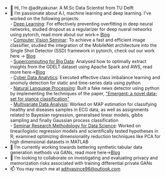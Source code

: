 - 👋 Hi, I’m @adityakunar. A M.Sc Data Scientist from TU Delft
- 👀 I’m passionate about A.I, machine learning and deep learning. I've worked on the following projects: </br>
      - [Deep Learning](https://github.com/adityakunar/DeepLearning): For effectively preventing overfitting in deep neural networks, studied dropout as a regularizer for deep nueral networks using pytorch, read more about our work-> [Blog](https://medium.com/tu-delft-eemcs-student-projects/a-reproduction-attempt-of-dropout-a-simple-way-to-prevent-neural-networks-from-overfitting-43f5c97bc314) </br>
      - [Computer Vision Seminar](https://github.com/adityakunar/pytorch-ssd): To achieve a fast and efficient image classifier, studied the integration of the MobileNet architecture into the Single Shot Detector (SSD) framework in pytorch, check out our work here -> [Blog](https://adityakunar.medium.com/object-detection-with-ssd-and-mobilenet-aeedc5917ad0) </br>
      - [Supercomputing for Big Data](https://github.com/adityakunar/SBD-tudelft): Analysed how to optimally extract insights from the GDELT dataset using Apache Spark and AWS, read more here->[Blog](https://adityakunar.medium.com/big-data-processing-using-apache-spark-1beed579aadd)  
      - [Cyber Data Analytics](https://github.com/adityakunar/Cyber-Data-Analytics): Executed effective class imbalance learning and anomoly detection for static and time-series data using python </br>
      - [Natural Language Processing](https://github.com/adityakunar/stance-detection): Built a fake news detector using python by implementing the techniques of the paper, ["Emergent: a novel data-set for stance classification"](https://aclanthology.org/N16-1138.pdf) </br>
      - [Multivariate Data Analysis](https://github.com/adityakunar/Multivariate-Data-Analysis):  Worked on MAP estimation for classifying healthy and diseases samples in ECG data, as well as assignments related to Bayesian regression, generalised linear models, gibbs sampling and finally Gaussian process classification </br>
      - [Seminar Research Methodology for Data Science](https://github.com/adityakunar/semimar-data-sci): Worked on linear/logistic regression models and scientifically tested hypotheses in R; examined optimizing dimensionality reduction techniques like PCA for high dimensional datasets in MATLAB</br>
- 🌱 I’m currently working towards bettering synthetic tabular data generation methods via GANs, read more here->[Blog](https://adityakunar.medium.com/ctab-gan-effective-table-data-synthesizing-39d086a1b7b0)
- 💞️ I’m looking to collaborate on investigating and evaluating privacy and memorization risks associated with training differential private GANs
- 📫 You may reach me at adityasince96@outlook.com

